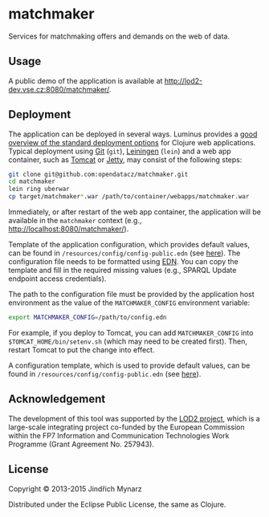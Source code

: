 # matchmaker

Services for matchmaking offers and demands on the web of data.

## Usage

A public demo of the application is available at <http://lod2-dev.vse.cz:8080/matchmaker/>.

## Deployment

The application can be deployed in several ways. Luminus provides a [good overview of the standard deployment options](http://www.luminusweb.net/docs/deployment.md) for Clojure web applications. Typical deployment using [Git](http://git-scm.com/) (`git`), [Leiningen](http://leiningen.org/) (`lein`) and a web app container, such as [Tomcat](http://tomcat.apache.org/) or [Jetty](http://www.eclipse.org/jetty/), may consist of the following steps:

```bash
git clone git@github.com:opendatacz/matchmaker.git
cd matchmaker
lein ring uberwar
cp target/matchmaker*.war /path/to/container/webapps/matchmaker.war
```

Immediately, or after restart of the web app container, the application will be available in the `matchmaker` context (e.g., <http://localhost:8080/matchmaker/>).

Template of the application configuration, which provides default values, can be found in `/resources/config/config-public.edn` (see [here](https://github.com/opendatacz/matchmaker/blob/master/resources/config/config-public.edn)). The configuration file needs to be formatted using [EDN](https://github.com/edn-format/edn). You can copy the template and fill in the required missing values (e.g., SPARQL Update endpoint access credentials). 

The path to the configuration file must be provided by the application host environment as the value of the `MATCHMAKER_CONFIG` environment variable: 

```bash
export MATCHMAKER_CONFIG=/path/to/config.edn
```

For example, if you deploy to Tomcat, you can add `MATCHMAKER_CONFIG` into `$TOMCAT_HOME/bin/setenv.sh` (which may need to be created first). Then, restart Tomcat to put the change into effect. 

A configuration template, which is used to provide default values, can be found in `/resources/config/config-public.edn` (see [here](https://github.com/opendatacz/matchmaker/blob/master/resources/config/config-public.edn)). 

## Acknowledgement

The development of this tool was supported by the [LOD2 project](http://lod2.eu/), which is a large-scale integrating project co-funded by the European Commission within the FP7 Information and Communication Technologies Work Programme (Grant Agreement No. 257943).

## License

Copyright &copy; 2013-2015 Jindřich Mynarz

Distributed under the Eclipse Public License, the same as Clojure.
